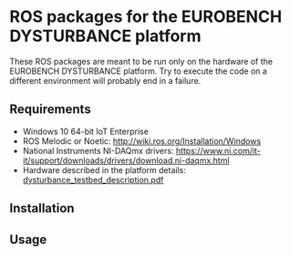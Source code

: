 # ROS packages for the EUROBENCH DYSTURBANCE platform
These ROS packages are meant to be run only on the hardware of the EUROBENCH DYSTURBANCE platform.
Try to execute the code on a different environment will probably end in a failure.

## Requirements
* Windows 10 64-bit IoT Enterprise
* ROS Melodic or Noetic: http://wiki.ros.org/Installation/Windows
* National Instruments NI-DAQmx drivers: https://www.ni.com/it-it/support/downloads/drivers/download.ni-daqmx.html
* Hardware described in the platform details: [dysturbance_testbed_description.pdf](../docs/dysturbance_testbed_description.pdf)

## Installation

## Usage